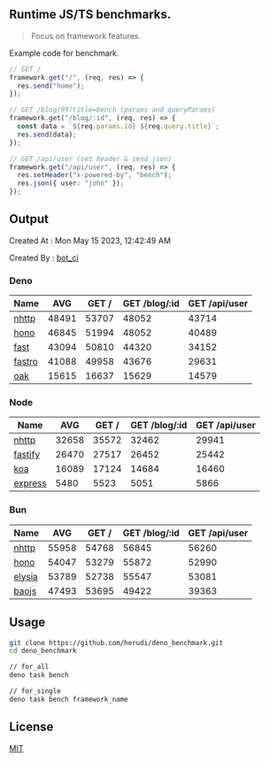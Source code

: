 ## Runtime JS/TS benchmarks.

> Focus on framework features.

Example code for benchmark.
```ts
// GET /
framework.get("/", (req, res) => {
  res.send("home");
});

// GET /blog/99?title=bench (params and queryParams)
framework.get("/blog/:id", (req, res) => {
  const data = `${req.params.id} ${req.query.title}`;
  res.send(data);
});

// GET /api/user (set header & send json)
framework.get("/api/user", (req, res) => {
  res.setHeader("x-powered-by", "bench");
  res.json({ user: "john" });
});
```

## Output
Created At : Mon May 15 2023, 12:42:49 AM

Created By : [bot_ci](https://github.com/herudi/deno_benchmarks/commits?author=github-actions%5Bbot%5D)


### Deno
|Name|AVG|GET /|GET /blog/:id|GET /api/user|
|----|----|----|----|----|
|[nhttp](https://github.com/nhttp/nhttp)|48491|53707|48052|43714|
|[hono](https://github.com/honojs/hono)|46845|51994|48052|40489|
|[fast](https://github.com/danteissaias/fast)|43094|50810|44320|34152|
|[fastro](https://github.com/fastrodev/fastro)|41088|49958|43676|29631|
|[oak](https://github.com/oakserver/oak)|15615|16637|15629|14579|
  


### Node
|Name|AVG|GET /|GET /blog/:id|GET /api/user|
|----|----|----|----|----|
|[nhttp](https://github.com/nhttp/nhttp)|32658|35572|32462|29941|
|[fastify](https://github.com/fastify/fastify)|26470|27517|26452|25442|
|[koa](https://github.com/koajs/koa)|16089|17124|14684|16460|
|[express](https://github.com/expressjs/express)|5480|5523|5051|5866|
  


### Bun
|Name|AVG|GET /|GET /blog/:id|GET /api/user|
|----|----|----|----|----|
|[nhttp](https://github.com/nhttp/nhttp)|55958|54768|56845|56260|
|[hono](https://github.com/honojs/hono)|54047|53279|55872|52990|
|[elysia](https://github.com/elysiajs/elysia)|53789|52738|55547|53081|
|[baojs](https://github.com/mattreid1/baojs)|47493|53695|49422|39363|
  



## Usage

```bash
git clone https://github.com/herudi/deno_benchmark.git
cd deno_benchmark

// for_all
deno task bench

// for_single
deno task bench framework_name
```

## License

[MIT](LICENSE)


